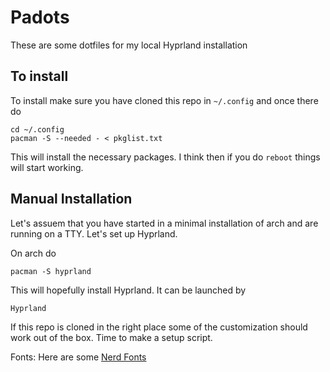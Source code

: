 # Padots

These are some dotfiles for my local Hyprland installation

## To install

To install make sure you have cloned this repo in ``~/.config`` and once there do

```
cd ~/.config
pacman -S --needed - < pkglist.txt
```

This will install the necessary packages. I think then if you do ``reboot`` things will start working.

## Manual Installation

Let's assuem that you have started in a minimal installation of arch and are running on a TTY. Let's set up Hyprland.

On arch do
```
pacman -S hyprland
```

This will hopefully install Hyprland. It can be launched by
```
Hyprland
``` 

If this repo is cloned in the right place some of the customization should work out of the box. Time to make a setup script.


Fonts: Here are some [Nerd Fonts](https://www.nerdfonts.com/font-downloads)
